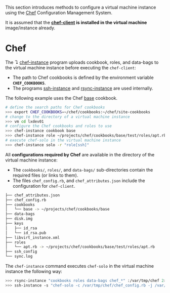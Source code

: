 
This section introduces methods to configure a virtual machine instance using the [Chef](https://www.chef.io/) Configuration Management System.

It is assumed that the **[chef-client](https://downloads.chef.io/chef) is installed in the virtual machine** image/instance already.

# Chef

The ↴ [chef-instance](../bin/chef-instance) program uploads cookbook, roles, and data-bags to the virtual machine instance before executing the `chef-client`:

* The path to Chef cookbooks is defined by the environment variable **`CHEF_COOKBOOKS`**.
* The programs [ssh-instance](../bin/ssh-instance) and [rsync-instance](../bin/rsync-instance) are used internally.

The following example uses the Chef [base](https://github.com/vpenso/chef-base) cookbook.

```bash
# define the search paths for Chef cookbooks
>>> export CHEF_COOKBOOKS=~/chef/cookbooks:~/chef/site-cookbooks
# change to the directory of a virtual machine instance
>>> vm cd lxdev01
# configure the Chef cookbooks and roles to use 
>>> chef-instance cookbook base
>>> chef-instance role ~/projects/chef/cookbooks/base/test/roles/apt.rb
# execute chef-solo in the virtual machine instance
>>> chef-instance solo -r "role[ssh]"
```

All **configurations required by Chef** are available in the directory of the virtual machine instance:

* The `cookbooks/`, `roles/`, and `data-bags/` sub-directories contain the required files (or links to them).
* The files `chef_config.rb`, and `chef_attributes.json` include the configuration for `chef-client`.

```bash
├── chef_attributes.json
├── chef_config.rb
├── cookbooks
│   └── base -> ~/projects/chef/cookbooks/base
├── data-bags
├── disk.img
├── keys
│   ├── id_rsa
│   └── id_rsa.pub
├── libvirt_instance.xml
├── roles
│   └── apt.rb -> ~/projects/chef/cookbooks/base/test/roles/apt.rb
├── ssh_config
└── sync.log
```

The `chef-instance` command executes `chef-solo` in the virtual machine instance the following way:

```bash
>>> rsync-instance "cookbooks roles data-bags chef_*" :/var/tmp/chef 2>&1 1>>sync.log
>>> ssh-instance -s "chef-solo -c /var/tmp/chef/chef_config.rb -j /var/tmp/chef/chef_attributes.json"
```

